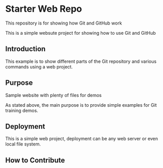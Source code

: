 # Starter Web Repo

This repository is for showing how Git and GitHub work

This is a simple websute project for showing how to use Git and GitHub

## Introduction

This example is to show different parts of the Git repository and various commands using a web project.

## Purpose

Sample website with plenty of files for demos

As stated above, the main purpose is to provide simple examples for Git training demos.

## Deployment

This is a simple web project, deployment can be any web server or even local file system.

## How to Contribute

